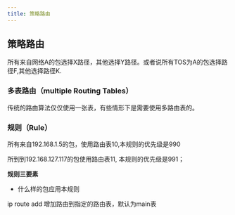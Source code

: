 ```yaml
---
title: 策略路由
---
```






## 策略路由



所有来自网络A的包选择X路径，其他选择Y路径。或者说所有TOS为A的包选择路径F,其他选择路径K.

### 多表路由（multiple Routing Tables）

传统的路由算法仅仅使用一张表，有些情形下是需要使用多路由表的。



### 规则（Rule）

所有来自192.168.1.5的包，使用路由表10,本规则的优先级是990

所到到192.168.127.117的包使用路由表11, 本规则的优先级是991；

**规则三要素**

- 什么样的包应用本规则





ip route add 增加路由到指定的路由表，默认为main表

